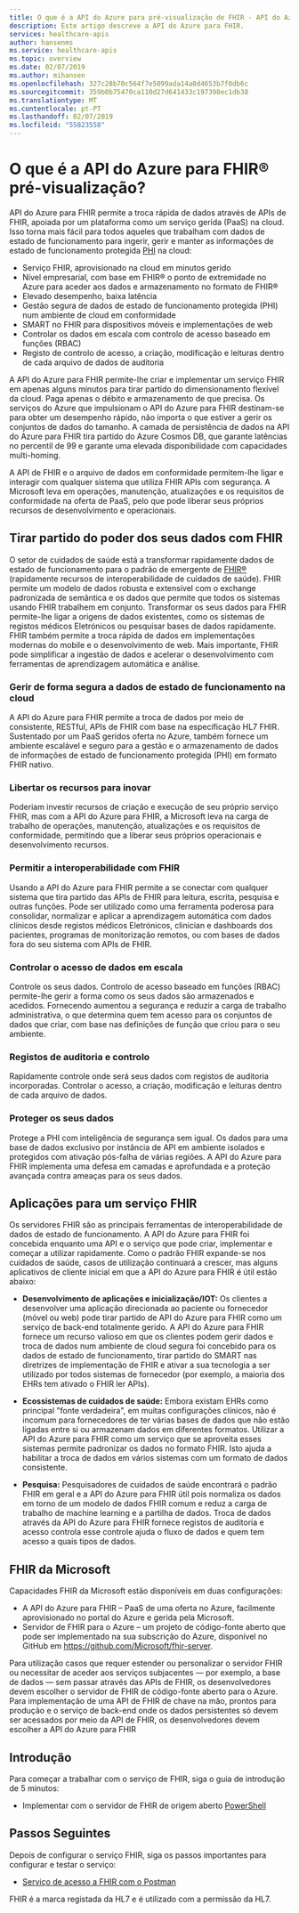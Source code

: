 ```yaml
---
title: O que é a API do Azure para pré-visualização de FHIR - API do Azure para pré-visualização do FHIR
description: Este artigo descreve a API do Azure para FHIR.
services: healthcare-apis
author: hansenms
ms.service: healthcare-apis
ms.topic: overview
ms.date: 02/07/2019
ms.author: mihansen
ms.openlocfilehash: 327c28b70c564f7e5099ada14a0d4653b7f0db6c
ms.sourcegitcommit: 359b0b75470ca110d27d641433c197398ec1db38
ms.translationtype: MT
ms.contentlocale: pt-PT
ms.lasthandoff: 02/07/2019
ms.locfileid: "55823558"
---
```

# <a name="what-is-azure-api-for-fhirreg-preview"></a>O que é a API do Azure para FHIR&reg; pré-visualização?
API do Azure para FHIR permite a troca rápida de dados através de APIs de FHIR, apoiada por um plataforma como um serviço gerida (PaaS) na cloud. Isso torna mais fácil para todos aqueles que trabalham com dados de estado de funcionamento para ingerir, gerir e manter as informações de estado de funcionamento protegida [PHI](https://www.hhs.gov/answers/hipaa/what-is-phi/index.html) na cloud: 

- Serviço FHIR, aprovisionado na cloud em minutos gerido 
- Nível empresarial, com base em FHIR® o ponto de extremidade no Azure para aceder aos dados e armazenamento no formato de FHIR®
- Elevado desempenho, baixa latência
- Gestão segura de dados de estado de funcionamento protegida (PHI) num ambiente de cloud em conformidade
- SMART no FHIR para dispositivos móveis e implementações de web
- Controlar os dados em escala com controlo de acesso baseado em funções (RBAC)
- Registo de controlo de acesso, a criação, modificação e leituras dentro de cada arquivo de dados de auditoria

A API do Azure para FHIR permite-lhe criar e implementar um serviço FHIR em apenas alguns minutos para tirar partido do dimensionamento flexível da cloud.  Paga apenas o débito e armazenamento de que precisa. Os serviços do Azure que impulsionam o API do Azure para FHIR destinam-se para obter um desempenho rápido, não importa o que estiver a gerir os conjuntos de dados do tamanho.  A camada de persistência de dados na API do Azure para FHIR tira partido do Azure Cosmos DB, que garante latências no percentil de 99 e garante uma elevada disponibilidade com capacidades multi-homing. 

A API de FHIR e o arquivo de dados em conformidade permitem-lhe ligar e interagir com qualquer sistema que utiliza FHIR APIs com segurança.  A Microsoft leva em operações, manutenção, atualizações e os requisitos de conformidade na oferta de PaaS, pelo que pode liberar seus próprios recursos de desenvolvimento e operacionais. 

## <a name="leveraging-the-power-of-your-data-with-fhir"></a>**Tirar partido do poder dos seus dados com FHIR**
O setor de cuidados de saúde está a transformar rapidamente dados de estado de funcionamento para o padrão de emergente de [FHIR&reg; ](https://hl7.org/fhir) (rapidamente recursos de interoperabilidade de cuidados de saúde). FHIR permite um modelo de dados robusta e extensível com o exchange padronizada de semântica e os dados que permite que todos os sistemas usando FHIR trabalhem em conjunto.  Transformar os seus dados para FHIR permite-lhe ligar a origens de dados existentes, como os sistemas de registos médicos Eletrónicos ou pesquisar bases de dados rapidamente. FHIR também permite a troca rápida de dados em implementações modernas do mobile e o desenvolvimento de web. Mais importante, FHIR pode simplificar a ingestão de dados e acelerar o desenvolvimento com ferramentas de aprendizagem automática e análise.  

### <a name="securely-manage-health-data-in-the-cloud"></a>**Gerir de forma segura a dados de estado de funcionamento na cloud**
A API do Azure para FHIR permite a troca de dados por meio de consistente, RESTful, APIs de FHIR com base na especificação HL7 FHIR. Sustentado por um PaaS geridos oferta no Azure, também fornece um ambiente escalável e seguro para a gestão e o armazenamento de dados de informações de estado de funcionamento protegida (PHI) em formato FHIR nativo.  

### <a name="free-up-your-resources-to-innovate"></a>**Libertar os recursos para inovar**
Poderiam investir recursos de criação e execução de seu próprio serviço FHIR, mas com a API do Azure para FHIR, a Microsoft leva na carga de trabalho de operações, manutenção, atualizações e os requisitos de conformidade, permitindo que a liberar seus próprios operacionais e desenvolvimento recursos.

### <a name="enable-interoperability-with-fhir"></a>**Permitir a interoperabilidade com FHIR** 
Usando a API do Azure para FHIR permite a se conectar com qualquer sistema que tira partido das APIs de FHIR para leitura, escrita, pesquisa e outras funções.  Pode ser utilizado como uma ferramenta poderosa para consolidar, normalizar e aplicar a aprendizagem automática com dados clínicos desde registos médicos Eletrónicos, clinician e dashboards dos pacientes, programas de monitorização remotos, ou com bases de dados fora do seu sistema com APIs de FHIR.

### <a name="control-data-access-at-scale"></a>**Controlar o acesso de dados em escala**
Controle os seus dados. Controlo de acesso baseado em funções (RBAC) permite-lhe gerir a forma como os seus dados são armazenados e acedidos.  Fornecendo aumentou a segurança e reduzir a carga de trabalho administrativa, o que determina quem tem acesso para os conjuntos de dados que criar, com base nas definições de função que criou para o seu ambiente.  

### <a name="audit-logs-and-tracking"></a>**Registos de auditoria e controlo**
Rapidamente controle onde será seus dados com registos de auditoria incorporadas. Controlar o acesso, a criação, modificação e leituras dentro de cada arquivo de dados.

### <a name="secure-your-data"></a>**Proteger os seus dados** 
Protege a PHI com inteligência de segurança sem igual.  Os dados para uma base de dados exclusivo por instância de API em ambiente isolados e protegidos com ativação pós-falha de várias regiões. A API do Azure para FHIR implementa uma defesa em camadas e aprofundada e a proteção avançada contra ameaças para os seus dados.  

## <a name="applications-for-a-fhir-service"></a>**Aplicações para um serviço FHIR**
Os servidores FHIR são as principais ferramentas de interoperabilidade de dados de estado de funcionamento.  A API do Azure para FHIR foi concebida enquanto uma API e o serviço que pode criar, implementar e começar a utilizar rapidamente.  Como o padrão FHIR expande-se nos cuidados de saúde, casos de utilização continuará a crescer, mas alguns aplicativos de cliente inicial em que a API do Azure para FHIR é útil estão abaixo: 

- **Desenvolvimento de aplicações e inicialização/IOT:**  Os clientes a desenvolver uma aplicação direcionada ao paciente ou fornecedor (móvel ou web) pode tirar partido de API do Azure para FHIR como um serviço de back-end totalmente gerido. A API do Azure para FHIR fornece um recurso valioso em que os clientes podem gerir dados e troca de dados num ambiente de cloud segura foi concebido para os dados de estado de funcionamento, tirar partido do SMART nas diretrizes de implementação de FHIR e ativar a sua tecnologia a ser utilizado por todos sistemas de fornecedor (por exemplo, a maioria dos EHRs tem ativado o FHIR ler APIs).   
- **Ecossistemas de cuidados de saúde:**  Embora existam EHRs como principal "fonte verdadeira", em muitas configurações clínicos, não é incomum para fornecedores de ter várias bases de dados que não estão ligadas entre si ou armazenam dados em diferentes formatos.  Utilizar a API do Azure para FHIR como um serviço que se aproveita esses sistemas permite padronizar os dados no formato FHIR.  Isto ajuda a habilitar a troca de dados em vários sistemas com um formato de dados consistente. 

- **Pesquisa:** Pesquisadores de cuidados de saúde encontrará o padrão FHIR em geral e a API do Azure para FHIR útil pois normaliza os dados em torno de um modelo de dados FHIR comum e reduz a carga de trabalho de machine learning e a partilha de dados.
Troca de dados através da API do Azure para FHIR fornece registos de auditoria e acesso controla esse controle ajuda o fluxo de dados e quem tem acesso a quais tipos de dados. 

## <a name="fhir-from-microsoft"></a>FHIR da Microsoft

Capacidades FHIR da Microsoft estão disponíveis em duas configurações:

* A API do Azure para FHIR – PaaS de uma oferta no Azure, facilmente aprovisionado no portal do Azure e gerida pela Microsoft.
* Servidor de FHIR para o Azure – um projeto de código-fonte aberto que pode ser implementado na sua subscrição do Azure, disponível no GitHub em https://github.com/Microsoft/fhir-server.

Para utilização casos que requer estender ou personalizar o servidor FHIR ou necessitar de aceder aos serviços subjacentes — por exemplo, a base de dados — sem passar através das APIs de FHIR, os desenvolvedores devem escolher o servidor de FHIR de código-fonte aberto para o Azure.   Para implementação de uma API de FHIR de chave na mão, prontos para produção e o serviço de back-end onde os dados persistentes só devem ser acessados por meio da API de FHIR, os desenvolvedores devem escolher a API do Azure para FHIR

## <a name="get-started"></a>Introdução

Para começar a trabalhar com o serviço de FHIR, siga o guia de introdução de 5 minutos:

* Implementar com o servidor de FHIR de origem aberto [PowerShell](fhir-oss-powershell-quickstart.md)

## <a name="next-steps"></a>Passos Seguintes

Depois de configurar o serviço FHIR, siga os passos importantes para configurar e testar o serviço:

* [Serviço de acesso a FHIR com o Postman](access-fhir-postman-tutorial.md)

FHIR é a marca registada da HL7 e é utilizado com a permissão da HL7.
